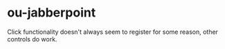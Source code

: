 # ou-jabberpoint

Click functionality doesn't always seem to register for some reason, other controls do work.